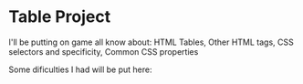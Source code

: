 # Table Project
I'll be putting on game all know about: HTML Tables, Other HTML tags, CSS selectors and specificity, Common CSS properties


Some dificulties I had will be put here:
